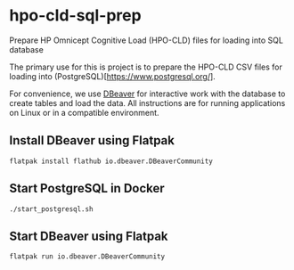 # hpo-cld-sql-prep
Prepare HP Omnicept Cognitive Load (HPO-CLD) files for loading into SQL database 

The primary use for this is project is to prepare the HPO-CLD CSV files for loading into (PostgreSQL)[https://www.postgresql.org/].

For convenience, we use [DBeaver](https://dbeaver.io/) for interactive work with the database to create tables and load the data.
All instructions are for running applications on Linux or in a compatible environment.

Install DBeaver using Flatpak
-----------------------------
```
flatpak install flathub io.dbeaver.DBeaverCommunity
```

Start PostgreSQL in Docker 
-------------------------
```
./start_postgresql.sh
```

Start DBeaver using Flatpak
---------------------------
```
flatpak run io.dbeaver.DBeaverCommunity
```
 
